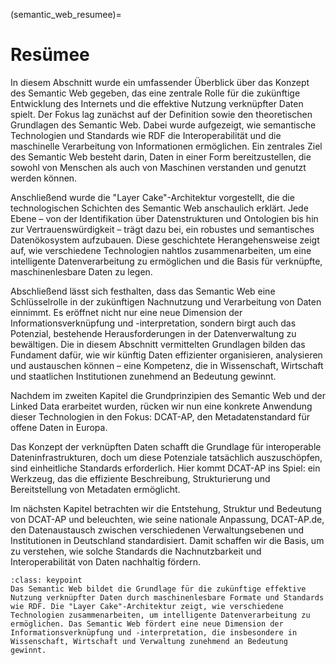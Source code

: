 (semantic_web_resumee)=
# Resümee
 
In diesem Abschnitt wurde ein umfassender Überblick über das Konzept des Semantic Web gegeben, das eine zentrale Rolle für die zukünftige Entwicklung des Internets und die effektive Nutzung verknüpfter Daten spielt. Der Fokus lag zunächst auf der Definition sowie den theoretischen Grundlagen des Semantic Web. Dabei wurde aufgezeigt, wie semantische Technologien und Standards wie RDF die Interoperabilität und die maschinelle Verarbeitung von Informationen ermöglichen. Ein zentrales Ziel des Semantic Web besteht darin, Daten in einer Form bereitzustellen, die sowohl von Menschen als auch von Maschinen verstanden und genutzt werden können.

Anschließend wurde die "Layer Cake"-Architektur vorgestellt, die die technologischen Schichten des Semantic Web anschaulich erklärt. Jede Ebene – von der Identifikation über Datenstrukturen und Ontologien bis hin zur Vertrauenswürdigkeit – trägt dazu bei, ein robustes und semantisches Datenökosystem aufzubauen. Diese geschichtete Herangehensweise zeigt auf, wie verschiedene Technologien nahtlos zusammenarbeiten, um eine intelligente Datenverarbeitung zu ermöglichen und die Basis für verknüpfte, maschinenlesbare Daten zu legen.

Abschließend lässt sich festhalten, dass das Semantic Web eine Schlüsselrolle in der zukünftigen Nachnutzung und Verarbeitung von Daten einnimmt. Es eröffnet nicht nur eine neue Dimension der Informationsverknüpfung und -interpretation, sondern birgt auch das Potenzial, bestehende Herausforderungen in der Datenverwaltung zu bewältigen. Die in diesem Abschnitt vermittelten Grundlagen bilden das Fundament dafür, wie wir künftig Daten effizienter organisieren, analysieren und austauschen können – eine Kompetenz, die in Wissenschaft, Wirtschaft und staatlichen Institutionen zunehmend an Bedeutung gewinnt.

Nachdem im zweiten Kapitel die Grundprinzipien des Semantic Web und der Linked Data erarbeitet wurden, rücken wir nun eine konkrete Anwendung dieser Technologien in den Fokus: DCAT-AP, den Metadatenstandard für offene Daten in Europa.

Das Konzept der verknüpften Daten schafft die Grundlage für interoperable Dateninfrastrukturen, doch um diese Potenziale tatsächlich auszuschöpfen, sind einheitliche Standards erforderlich. Hier kommt DCAT-AP ins Spiel: ein Werkzeug, das die effiziente Beschreibung, Strukturierung und Bereitstellung von Metadaten ermöglicht.

Im nächsten Kapitel betrachten wir die Entstehung, Struktur und Bedeutung von DCAT-AP und beleuchten, wie seine nationale Anpassung, DCAT-AP.de, den Datenaustausch zwischen verschiedenen Verwaltungsebenen und Institutionen in Deutschland standardisiert. Damit schaffen wir die Basis, um zu verstehen, wie solche Standards die Nachnutzbarkeit und Interoperabilität von Daten nachhaltig fördern.


```{admonition} Was  Sie mitnehmen sollten
:class: keypoint 
Das Semantic Web bildet die Grundlage für die zukünftige effektive Nutzung verknüpfter Daten durch maschinenlesbare Formate und Standards wie RDF. Die "Layer Cake"-Architektur zeigt, wie verschiedene Technologien zusammenarbeiten, um intelligente Datenverarbeitung zu ermöglichen. Das Semantic Web fördert eine neue Dimension der Informationsverknüpfung und -interpretation, die insbesondere in Wissenschaft, Wirtschaft und Verwaltung zunehmend an Bedeutung gewinnt.